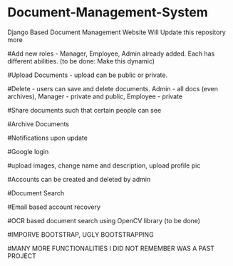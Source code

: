 # Document-Management-System
Django Based Document Management Website
Will Update this repository more


#Add new roles - Manager, Employee, Admin already added. Each has different abilities. (to be done: Make this dynamic)

#Upload Documents - upload can be public or private.  

#Delete - users can save and delete documents. Admin - all docs (even archives), Manager - private and public, Employee - private

#Share documents such that certain people can see

#Archive Documents

#Notifications upon update

#Google login

#upload images, change name and description, upload profile pic

#Accounts can be created and deleted by admin

#Document Search

#Email based account recovery

#OCR based document search using OpenCV library (to be done)

#IMPORVE BOOTSTRAP, UGLY BOOTSTRAPPING

#MANY MORE FUNCTIONALITIES I DID NOT REMEMBER WAS A PAST PROJECT
